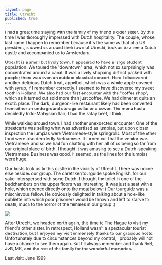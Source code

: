 ```yaml
---
layout: page
title: Utrecht
published: true
---
```

I had a great time staying with the family of my friend's older sister. By this time I was thoroughly impressed with Dutch hospitality. The couple, whose last name I happen to remember because it's the same as that of a US president, showed us around their town of Utrecht, took us to a see a Dutch castle and accompanied us to Amsterdam.

Utrecht is a small but lively town. It appeared to have a large student population. We toured the "downtown" area, which not so surprisingly was concentrated around a canal. It was a lively shopping district packed with people; there was even an outdoor classical concert. Here I discovered another delicious Dutch treat, appelbol, which was a whole apple covered with syrup, if I remember correctly. I seemed to have discovered my sweet tooth in Holland. We also had our first encounter with the "coffee shop", which as it turned out sold more than just coffee. We had dinner at quite an exotic place. The dark, dungeon-like restaurant likely had been converted from either an underground storage cellar or a sewer. The menu had a decidedly Indo-Malaysian flair; I had the satay beef, I think. 

While walking around town, I had another unexpected encounter. One of the streetcarts was selling what was advertised as lumpias, but upon closer inspection the lumpias were Vietnamese-style springrolls. Most of the other food were also decidedly Vietnamese. It turned out that the vendor was Vietnamese, and so we had fun chatting with her, all of us being so far from our original place of birth. I thought it was amusing to see a Dutch-speaking Vietnamese. Business was good, it seemed, as the lines for the lumpias were huge.

Our hosts took us to this castle in the vicinity of Utrecht. There was noone else besides our group. The caretaker/tourguide spoke English, for our sake, interspersed with some Dutch. I thought the toilet in one of the bedchambers on the upper floors was interesting. It was just a seat with a hole, which opened directly onto the moat below :) Our tourguide was a mischievous fellow. He obviously delighted in talking about a hole-like oubliette into which poor prisoners would be thrown and left to starve to death, much to the horror of the females in our group :)

<img src="http://yentran.isamonkey.org/gallery/utrecht/dutchcastle99-06-16.jpg" />

After Utrecht, we headed north again, this time to The Hague to visit my friend's other sister. In retrospect, Holland wasn't a spectacular tourist destination, but I enjoyed my visit immensely thanks to our gracious hosts. Unfortunately due to circumstances beyond my control, I probably will not have a chance to see them again. But I'll always remember and thank RvB, JvB, MK, and the rest of the family for the wonderful memories.

Last visit: June 1999
